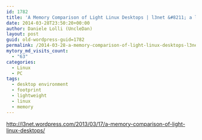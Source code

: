 ```yaml
---
id: 1782
title: 'A Memory Comparison of Light Linux Desktops | l3net &#8211; a layer 3 networking blog'
date: 2014-03-28T23:50:20+00:00
author: Daniele Lolli (UncleDan)
layout: post
guid: old-wordpress-guid=1782
permalink: /2014-03-28-a-memory-comparison-of-light-linux-desktops-l3net-a-layer-3-networking-blog.html
mytory_md_visits_count:
  - "63"
categories:
  - Linux
  - PC
tags:
  - desktop environment
  - footprint
  - lightweight
  - linux
  - memory
---
```

<http://l3net.wordpress.com/2013/03/17/a-memory-comparison-of-light-linux-desktops/>